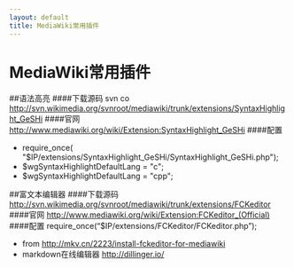 ```yaml
---
layout: default
title: MediaWiki常用插件
---
```

# MediaWiki常用插件

##语法高亮
####下载源码
svn co http://svn.wikimedia.org/svnroot/mediawiki/trunk/extensions/SyntaxHighlight_GeSHi
####官网
http://www.mediawiki.org/wiki/Extension:SyntaxHighlight_GeSHi
####配置
* require_once( "$IP/extensions/SyntaxHighlight_GeSHi/SyntaxHighlight_GeSHi.php");
* $wgSyntaxHighlightDefaultLang = "c";
* $wgSyntaxHighlightDefaultLang = "cpp";

##富文本编辑器
####下载源码
http://svn.wikimedia.org/svnroot/mediawiki/trunk/extensions/FCKeditor
####官网
http://www.mediawiki.org/wiki/Extension:FCKeditor_(Official)
####配置
require_once(“$IP/extensions/FCKeditor/FCKeditor.php”);


* from http://mkv.cn/2223/install-fckeditor-for-mediawiki
* markdown在线编辑器 http://dillinger.io/